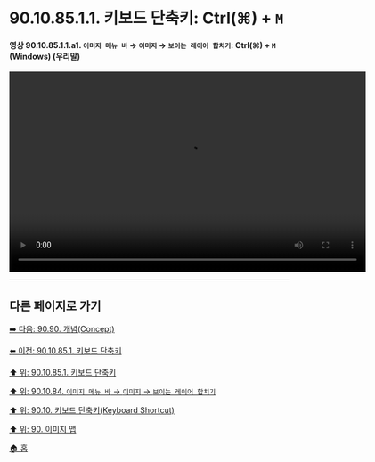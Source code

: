 # 90.10.85.1.1. 키보드 단축키: Ctrl(⌘) + `M`

<a id="90-10-85-01-01-a1"></a>

#### 영상 90.10.85.1.1.a1. `이미지 메뉴 바` → `이미지` → `보이는 레이어 합치기`: Ctrl(⌘) + `M` (Windows) (우리말)
<video controls="controls" width="640" height="360" src="https://github.com/user-attachments/assets/97c84b52-4c78-4cf8-8221-b698b7d0c9a1"></video>

***

## 다른 페이지로 가기

[➡️ 다음: 90.90. 개념(Concept)](./90-90-00-concept.md)

[⬅️ 이전: 90.10.85.1. 키보드 단축키](./90-10-85-01-00-keyboard_shortcut.md)

[⬆️ 위: 90.10.85.1. 키보드 단축키](./90-10-85-01-00-keyboard_shortcut.md)

[⬆️ 위: 90.10.84. `이미지 메뉴 바` → `이미지` → `보이는 레이어 합치기`](./90-10-85-00-menu_image_merge_visible_layers.md)

[⬆️ 위: 90.10. 키보드 단축키(Keyboard Shortcut)](./90-10-00-keyboard_shortcut.md)

[⬆️ 위: 90. 이미지 맵](./90-00-image-map.md)

[🏠 홈](./00-home.md)